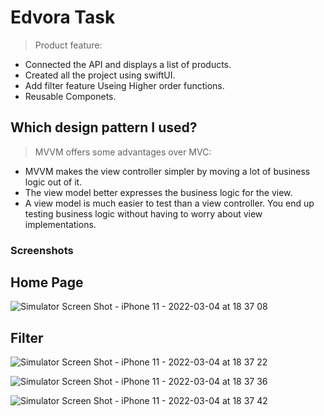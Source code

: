 # Edvora Task
> Product feature:
- Connected the API and displays a list of products.
- Created all the project using swiftUI.
- Add filter feature Useing Higher order functions.
- Reusable Componets.


## Which design pattern I used?
> MVVM offers some advantages over MVC:

- MVVM makes the view controller simpler by moving a lot of business logic out of it.
- The view model better expresses the business logic for the view.
- A view model is much easier to test than a view controller. You end up testing business logic without having to worry about view implementations.







### Screenshots
## Home Page 
![Simulator Screen Shot - iPhone 11 - 2022-03-04 at 18 37 08](https://user-images.githubusercontent.com/74264180/156803201-668f98c7-58d1-4fb0-9bf2-564ca09d8d04.png)
## Filter 
![Simulator Screen Shot - iPhone 11 - 2022-03-04 at 18 37 22](https://user-images.githubusercontent.com/74264180/156803212-d287ad35-9f56-4315-b1a8-76935c9be7aa.png)

![Simulator Screen Shot - iPhone 11 - 2022-03-04 at 18 37 36](https://user-images.githubusercontent.com/74264180/156803225-a577c87d-b053-4e69-8eb3-f77f9b7a22c9.png)

![Simulator Screen Shot - iPhone 11 - 2022-03-04 at 18 37 42](https://user-images.githubusercontent.com/74264180/156803229-7cd71d29-d831-4bd1-967a-0d6e37196134.png)
